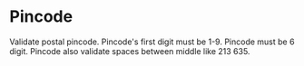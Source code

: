 # Pincode
Validate postal pincode.
Pincode's first digit must be 1-9.
Pincode must be 6 digit.
Pincode also validate spaces between middle like 213 635.
